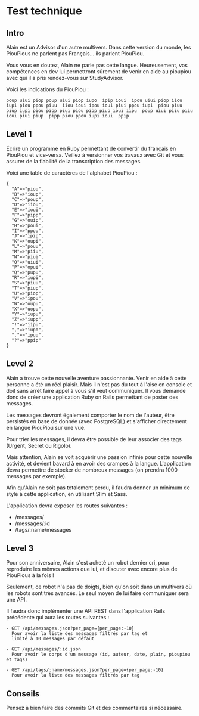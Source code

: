 # Test technique

## Intro

Alain est un Advisor d'un autre multivers. Dans cette version du monde, 
les PiouPious ne parlent pas Français... ils parlent PiouPiou.  
  
Vous vous en doutez, Alain ne parle pas cette langue. Heureusement, vos 
compétences en dev lui permettront sûrement de venir en aide au pioupiou 
avec qui il a pris rendez-vous sur StudyAdvisor.  
  
Voici les indications du PiouPiou :

```
poup uiui piop poup uiui piop iupo  ipip ioui  ipou uiui piop iiou iupi piou ppou piuu  iiou ioui ipou ioui piui ppou iupi  piou piuu piup iupi piou piop piui piou piop piup ioui iipu  poup uiui piiu piiu ioui piui piup  pipp piou ppou iupi ioui  ppip
```

## Level 1

Écrire un programme en Ruby permettant de convertir du français en PiouPiou et
vice-versa. Veillez à versionner vos travaux avec Git et vous assurer de la
fiabilité de la transcription des messages.  
  
Voici une table de caractères de l'alphabet PiouPiou :

```
{
  "A"=>"piou",
  "B"=>"ioup",
  "C"=>"poup",
  "D"=>"iiou",
  "E"=>"ioui",
  "F"=>"pipp",
  "G"=>"ouip",
  "H"=>"poui",
  "I"=>"ppou",
  "J"=>"ipip",
  "K"=>"oupi",
  "L"=>"pouu",
  "M"=>"piiu",
  "N"=>"piui",
  "O"=>"uiui",
  "P"=>"opui",
  "Q"=>"pupu",
  "R"=>"iupi",
  "S"=>"piuu",
  "T"=>"piup",
  "U"=>"piop",
  "V"=>"ipou",
  "W"=>"oupu",
  "X"=>"uopu",
  "Y"=>"iupu",
  "Z"=>"iupp",
  "!"=>"iipu",
  ","=>"iupo",
  "."=>"ipuu",
  "?"=>"ppip"
}
```

## Level 2

Alain a trouve cette nouvelle aventure passionnante. Venir en aide à cette 
personne a été un réel plaisir. Mais il n'est pas du tout à l'aise en 
console et doit sans arrêt faire appel à vous s'il veut communiquer. Il vous 
demande donc de créer une application Ruby on Rails permettant de poster des 
messages.  
  
Les messages devront également comporter le nom de l'auteur, être persistés en
base de donnée (avec PostgreSQL) et s'afficher directement en langue PiouPiou 
sur une vue.  
  
Pour trier les messages, il devra être possible de leur associer des tags
(Urgent, Secret ou Rigolo).  
  
Mais attention, Alain se voit acquérir une passion infinie pour cette nouvelle 
activité, et devient bavard à en avoir des crampes à la langue. L'application
devra permettre de stocker de nombreux messages (on prendra 1000 messages par
exemple).  
  
Afin qu'Alain ne soit pas totalement perdu, il faudra donner un minimum de 
style à cette application, en utilisant Slim et Sass.  
  
L'application devra exposer les routes suivantes :

- /messages/
- /messages/:id
- /tags/:name/messages

## Level 3

Pour son anniversaire, Alain s'est acheté un robot dernier cri, pour 
reproduire les mêmes actions que lui, et discuter avec encore plus de 
PiouPious à la fois !  
  
Seulement, ce robot n'a pas de doigts, bien qu'on soit dans un multivers où 
les robots sont très avancés. Le seul moyen de lui faire communiquer sera 
une API.  
  
Il faudra donc implémenter une API REST dans l'application Rails précédente 
qui aura les routes suivantes :

```
- GET /api/messages.json?per_page={per_page:-10}
  Pour avoir la liste des messages filtrés par tag et
  limité à 10 messages par défaut

- GET /api/messages/:id.json
  Pour avoir le corps d'un message (id, auteur, date, plain, pioupiou et tags)

- GET /api/tags/:name/messages.json?per_page={per_page:-10}
  Pour avoir la liste des messages filtrés par tag
```

## Conseils

Pensez à bien faire des commits Git et des commentaires si nécessaire.
